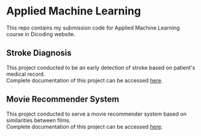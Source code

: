 # Applied Machine Learning
This repo contains my submission code for Applied Machine Learning course in Dicoding website.

## Stroke Diagnosis ##
This project conducted to be an early detection of stroke based on patient's medical record. <br>
Complete documentation of this project can be accessed [here](https://github.com/ahmdxrzky/applied-ml-dicoding/edit/main/project1/project1_laporan.md).

## Movie Recommender System ##
This project conducted to serve a movie recommender system based on similarities between films. <br>
Complete documentation of this project can be accessed [here](https://github.com/ahmdxrzky/applied-ml-dicoding/edit/main/project1/project2_laporan.md).
